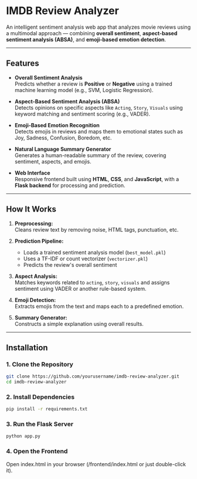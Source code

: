 #  IMDB Review Analyzer

An intelligent sentiment analysis web app that analyzes movie reviews using a multimodal approach — combining **overall sentiment**, **aspect-based sentiment analysis (ABSA)**, and **emoji-based emotion detection**.

---

##  Features

-  **Overall Sentiment Analysis**  
  Predicts whether a review is **Positive** or **Negative** using a trained machine learning model (e.g., SVM, Logistic Regression).

-  **Aspect-Based Sentiment Analysis (ABSA)**  
  Detects opinions on specific aspects like `Acting`, `Story`, `Visuals` using keyword matching and sentiment scoring (e.g., VADER).

-  **Emoji-Based Emotion Recognition**  
  Detects emojis in reviews and maps them to emotional states such as Joy, Sadness, Confusion, Boredom, etc.

-  **Natural Language Summary Generator**  
  Generates a human-readable summary of the review, covering sentiment, aspects, and emojis.

-  **Web Interface**  
  Responsive frontend built using **HTML**, **CSS**, and **JavaScript**, with a **Flask backend** for processing and prediction.

---

##  How It Works

1. **Preprocessing:**  
   Cleans review text by removing noise, HTML tags, punctuation, etc.

2. **Prediction Pipeline:**  
   - Loads a trained sentiment analysis model (`best_model.pkl`)
   - Uses a TF-IDF or count vectorizer (`vectorizer.pkl`)
   - Predicts the review's overall sentiment

3. **Aspect Analysis:**  
   Matches keywords related to `acting`, `story`, `visuals` and assigns sentiment using VADER or another rule-based system.

4. **Emoji Detection:**  
   Extracts emojis from the text and maps each to a predefined emotion.

5. **Summary Generator:**  
   Constructs a simple explanation using overall results.

---

##  Installation

### 1. Clone the Repository

```bash
git clone https://github.com/yourusername/imdb-review-analyzer.git
cd imdb-review-analyzer
```

### 2. Install Dependencies

```bash
pip install -r requirements.txt
```

### 3. Run the Flask Server
```bash
python app.py
```

### 4. Open the Frontend
Open index.html in your browser (/frontend/index.html or just double-click it).